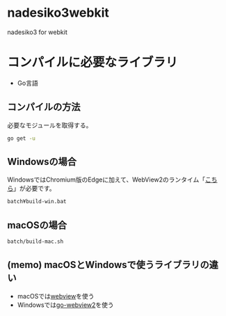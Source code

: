 # nadesiko3webkit

nadesiko3 for webkit

# コンパイルに必要なライブラリ

 - Go言語

## コンパイルの方法

必要なモジュールを取得する。

```bash
go get -u
```

## Windowsの場合

WindowsではChromium版のEdgeに加えて、WebView2のランタイム「[こちら](https://developer.microsoft.com/en-us/microsoft-edge/webview2/)」が必要です。

```bash
batch¥build-win.bat
```

## macOSの場合

```bash
batch/build-mac.sh
```

## (memo) macOSとWindowsで使うライブラリの違い

 - macOSでは[webview](https://github.com/webview/webview)を使う
 - Windowsでは[go-webview2](https://github.com/jchv/go-webview2)を使う

